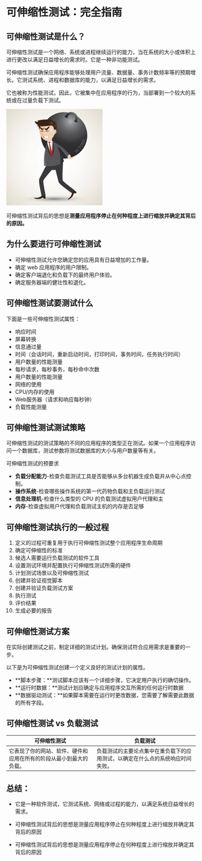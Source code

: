 # 可伸缩性测试：完全指南

## 可伸缩性测试是什么？

可伸缩性测试是一个网络、系统或进程继续运行的能力，当在系统的大小或体积上进行更改以满足日益增长的需求时。它是一种非功能测试。

可伸缩性测试确保应用程序能够处理用户流量、数据量、事务计数频率等的预期增长。它测试系统、进程和数据库的能力，以满足日益增长的需求。

它也被称为性能测试，因此，它被集中在应用程序的行为，当部署到一个较大的系统或在过量负载下测试。

![](./images/040516_0503_Scalability1.jpg)

可伸缩性测试背后的思想是**测量应用程序停止在何种程度上进行缩放并确定其背后的原因。**

## 为什么要进行可伸缩性测试

- 可伸缩性测试允许您确定您的应用具有日益增加的工作量。
- 确定 web 应用程序的用户限制。
- 确定客户端退化和负载下的最终用户体验。
- 确定服务器端的健壮性和退化。

## 可伸缩性测试要测试什么

下面是一些可伸缩性测试属性：

- 响应时间
- 屏幕转换
- 信息通过量
- 时间（会话时间，重新启动时间，打印时间，事务时间，任务执行时间）
- 用户数量的性能测量
- 每秒请求，每秒事务，每秒命中次数
- 用户数量的性能测量
- 网络的使用
- CPU/内存的使用
- Web服务器（请求和响应每秒钟）
- 负载性能测量

## 可伸缩性测试测试策略

可伸缩性测试的测试策略的不同的应用程序的类型正在测试。如果一个应用程序访问一个数据库，测试参数将测试数据库的大小与用户数量等有关。

可伸缩性测试的预要求

- **负载分配能力**-检查负载测试工具是否能够从多台机器生成负载并从中心点控制。
- **操作系统**-检查哪些操作系统的第一代药物负载和主负载运行测试
- **信息处理机**-检查什么类型的 CPU 的负载测试虚拟用户代理和主
- **内存**-检查虚拟用户代理和负载测试主机的内存是否足够

## 可伸缩性测试执行的一般过程

1. 定义的过程可重复用于执行可伸缩性测试整个应用程序生命周期
2. 确定可伸缩性的标准
3. 候选人需要运行负载测试的软件工具
4. 设置测试环境并配置执行可伸缩性测试所需的硬件
5. 计划测试场景以及可伸缩性测试
6. 创建并验证视觉脚本
7. 创建并验证负载测试方案
8. 执行测试
9. 评价结果
10. 生成必要的报告

## 可伸缩性测试方案

在实际创建测试之前，制定详细的测试计划。确保测试符合应用需求是重要的一步。

以下是为可伸缩性测试创建一个定义良好的测试计划的属性。

- **脚本步骤：**测试脚本应该有一个详细步骤，它决定用户执行的确切操作。
- **运行时数据：**测试计划应确定与应用程序交互所需的任何运行时数据
- **数据驱动测试：**如果脚本需要在运行时更改数据，您需要了解需要此数据的所有字段。

## 可伸缩性测试 vs 负载测试

| 可伸缩性测试 | 负载测试 |
|-------------|--------|
| 它表现了你的网站、软件、硬件和应用在所有的阶段从最小到最大的负载。 | 负载测试的主要论点集中在重负载下的应用测试，以确定在什么点的系统响应时间失败。 |

## 总结：

- 它是一种软件测试，它测试系统、网络或过程的能力，以满足系统日益增长的需求。

- 可伸缩性测试背后的思想是测量应用程序停止在何种程度上进行缩放并确定其背后的原因

- 可伸缩性测试背后的思想是测量应用程序停止在何种程度上进行缩放并确定其背后的原因